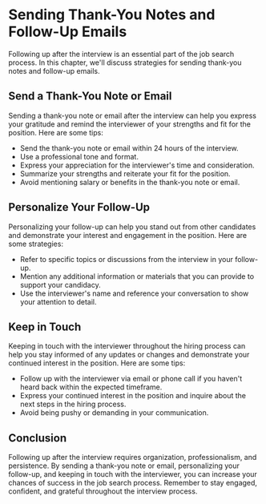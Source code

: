 Sending Thank-You Notes and Follow-Up Emails
=========================================================================================

Following up after the interview is an essential part of the job search process. In this chapter, we'll discuss strategies for sending thank-you notes and follow-up emails.

Send a Thank-You Note or Email
------------------------------

Sending a thank-you note or email after the interview can help you express your gratitude and remind the interviewer of your strengths and fit for the position. Here are some tips:

* Send the thank-you note or email within 24 hours of the interview.
* Use a professional tone and format.
* Express your appreciation for the interviewer's time and consideration.
* Summarize your strengths and reiterate your fit for the position.
* Avoid mentioning salary or benefits in the thank-you note or email.

Personalize Your Follow-Up
--------------------------

Personalizing your follow-up can help you stand out from other candidates and demonstrate your interest and engagement in the position. Here are some strategies:

* Refer to specific topics or discussions from the interview in your follow-up.
* Mention any additional information or materials that you can provide to support your candidacy.
* Use the interviewer's name and reference your conversation to show your attention to detail.

Keep in Touch
-------------

Keeping in touch with the interviewer throughout the hiring process can help you stay informed of any updates or changes and demonstrate your continued interest in the position. Here are some tips:

* Follow up with the interviewer via email or phone call if you haven't heard back within the expected timeframe.
* Express your continued interest in the position and inquire about the next steps in the hiring process.
* Avoid being pushy or demanding in your communication.

Conclusion
----------

Following up after the interview requires organization, professionalism, and persistence. By sending a thank-you note or email, personalizing your follow-up, and keeping in touch with the interviewer, you can increase your chances of success in the job search process. Remember to stay engaged, confident, and grateful throughout the interview process.

